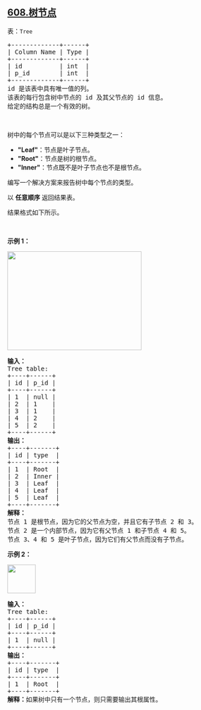 ## [608.树节点](https://leetcode.cn/problems/tree-node/)
<p>表：<code>Tree</code></p>

<pre>
+-------------+------+
| Column Name | Type |
+-------------+------+
| id          | int  |
| p_id        | int  |
+-------------+------+
id 是该表中具有唯一值的列。
该表的每行包含树中节点的 id 及其父节点的 id 信息。
给定的结构总是一个有效的树。
</pre>

<p>&nbsp;</p>

<p>树中的每个节点可以是以下三种类型之一：</p>

<ul>
	<li><strong>"Leaf"</strong>：节点是叶子节点。</li>
	<li><strong>"Root"</strong>：节点是树的根节点。</li>
	<li><strong>"lnner"</strong>：节点既不是叶子节点也不是根节点。</li>
</ul>

<p>编写一个解决方案来报告树中每个节点的类型。</p>

<p>以 <strong>任意顺序</strong> 返回结果表。</p>

<p>结果格式如下所示。</p>

<p>&nbsp;</p>

<p><strong class="example">示例 1：</strong></p>
<img alt="" src="https://assets.leetcode.com/uploads/2021/10/22/tree1.jpg" style="width: 304px; height: 224px;" />
<pre>
<b>输入：</b>
Tree table:
+----+------+
| id | p_id |
+----+------+
| 1  | null |
| 2  | 1    |
| 3  | 1    |
| 4  | 2    |
| 5  | 2    |
+----+------+
<b>输出：</b>
+----+-------+
| id | type  |
+----+-------+
| 1  | Root  |
| 2  | Inner |
| 3  | Leaf  |
| 4  | Leaf  |
| 5  | Leaf  |
+----+-------+
<b>解释：</b>
节点 1 是根节点，因为它的父节点为空，并且它有子节点 2 和 3。
节点 2 是一个内部节点，因为它有父节点 1 和子节点 4 和 5。
节点 3、4 和 5 是叶子节点，因为它们有父节点而没有子节点。
</pre>

<p><strong class="example">示例 2：</strong></p>
<img alt="" src="https://assets.leetcode.com/uploads/2021/10/22/tree2.jpg" style="width: 64px; height: 65px;" />
<pre>
<b>输入：</b>
Tree table:
+----+------+
| id | p_id |
+----+------+
| 1  | null |
+----+------+
<b>输出：</b>
+----+-------+
| id | type  |
+----+-------+
| 1  | Root  |
+----+-------+
<b>解释：</b>如果树中只有一个节点，则只需要输出其根属性。
</pre>

